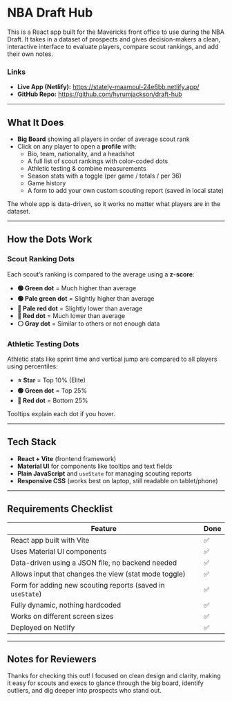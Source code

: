 # NBA Draft Hub

This is a React app built for the Mavericks front office to use during the NBA Draft. It takes in a dataset of prospects and gives decision-makers a clean, interactive interface to evaluate players, compare scout rankings, and add their own notes.

### Links
- **Live App (Netlify):** https://stately-maamoul-24e6bb.netlify.app/
- **GitHub Repo:** https://github.com/hyrumjackson/draft-hub

---

## What It Does

- **Big Board** showing all players in order of average scout rank
- Click on any player to open a **profile** with:
  - Bio, team, nationality, and a headshot
  - A full list of scout rankings with color-coded dots
  - Athletic testing & combine measurements
  - Season stats with a toggle (per game / totals / per 36)
  - Game history
  - A form to add your own custom scouting report (saved in local state)

The whole app is data-driven, so it works no matter what players are in the dataset.

---

## How the Dots Work

### Scout Ranking Dots
Each scout’s ranking is compared to the average using a **z-score**:

- **🟢 Green dot** = Much higher than average  
- **🟢 Pale green dot** = Slightly higher than average  
- **🔴 Pale red dot** = Slightly lower than average  
- **🔴 Red dot** = Much lower than average  
- **⚪ Gray dot** = Similar to others or not enough data  

### Athletic Testing Dots
Athletic stats like sprint time and vertical jump are compared to all players using percentiles:

- **⭐ Star** = Top 10% (Elite)
- **🟢 Green dot** = Top 25%
- **🔴 Red dot** = Bottom 25%

Tooltips explain each dot if you hover.

---

## Tech Stack

- **React + Vite** (frontend framework)
- **Material UI** for components like tooltips and text fields
- **Plain JavaScript** and `useState` for managing scouting reports
- **Responsive CSS** (works best on laptop, still readable on tablet/phone)

---

## Requirements Checklist

| Feature                                                   | Done |
|-----------------------------------------------------------|------|
| React app built with Vite                                 | ✅   |
| Uses Material UI components                               | ✅   |
| Data-driven using a JSON file, no backend needed          | ✅   |
| Allows input that changes the view (stat mode toggle)     | ✅   |
| Form for adding new scouting reports (saved in `useState`) | ✅   |
| Fully dynamic, nothing hardcoded                          | ✅   |
| Works on different screen sizes                           | ✅   |
| Deployed on Netlify                                       | ✅   |

---

## Notes for Reviewers

Thanks for checking this out! I focused on clean design and clarity, making it easy for scouts and execs to glance through the big board, identify outliers, and dig deeper into prospects who stand out.